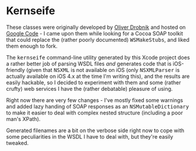 # Kernseife

These classes were originally developed by [Oliver Drobnik][o] and hosted on [Google Code][g] - I came upon them while looking for a Cocoa SOAP toolkit that could replace the (rather poorly documented) <tt>WSMakeStubs</tt>, and liked them enough to fork.

The <tt>kernseife</tt> command-line utility generated by this Xcode project does a rather better job of parsing WSDL files _and_ generates code that is iOS-friendly (given that <tt>NSXML</tt> is not available on iOS (only <tt>NSXMLParser</tt> is actually available on iOS 4.x at the time I'm writing this), and the results are easily hackable, so I decided to experiment with them and some (rather crufty) web services I have the (rather debatable) pleasure of using.

Right now there are very few changes - I've mostly fixed some warnings and added lazy handing of SOAP responses as an <tt>NSMutableDictionary</tt> to make it easier to deal with complex nested structure (including a poor man's XPath).

Generated filenames are a bit on the verbose side right now to cope with some peculiarities in the WSDL I have to deal with, but they're easily tweaked.

[o]: http://www.cocoanetics.com/2009/10/kernseife-soap-for-iphone/
[g]: http://code.google.com/p/kernseife/
